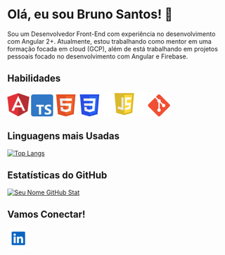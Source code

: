 # Olá, eu sou Bruno Santos! 👋

Sou um Desenvolvedor Front-End com experiência no desenvolvimento com Angular 2+. Atualmente, estou trabalhando como mentor em uma formação focada em cloud (GCP), além de está trabalhando em projetos pessoais focado no desenvolvimento com Angular e Firebase.


## Habilidades

<img src="/assets/Angular.png" width="50">   <img src="/assets/Typescript.png" width="50">  <img src="/assets/HTML.png" width="50">  <img src="/assets/CSS3.png" width="50">  <img src="/assets/javascript.png" width="100"> <img src="/assets/Git.png" width="50">

## Linguagens mais Usadas

[![Top Langs](https://github-readme-stats.vercel.app/api/top-langs/?username=BrunoBSantos1&layout=compact)](https://github.com/seu-username)

## Estatísticas do GitHub

[![Seu Nome GitHub Stat](https://github-readme-stats.vercel.app/api?username=BrunoBSantos1&show_icons=true&count_private=true)](https://github.com/seu-username)


## Vamos Conectar!

[<img src="/assets/Linkedin.png" width="50">](https://www.linkedin.com/in/bruno-batista-santos-367a351b5/)
